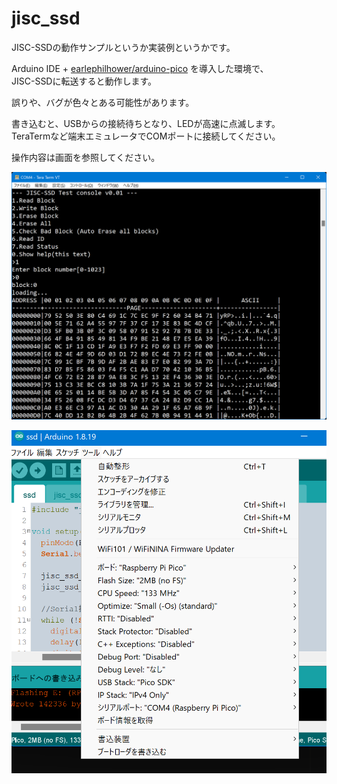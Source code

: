 # jisc_ssd
JISC-SSDの動作サンプルというか実装例というかです。

Arduino IDE + [earlephilhower/arduino-pico](https://github.com/earlephilhower/arduino-pico) を導入した環境で、  
JISC-SSDに転送すると動作します。

誤りや、バグが色々とある可能性があります。

書き込むと、USBからの接続待ちとなり、LEDが高速に点滅します。  
TeraTermなど端末エミュレータでCOMポートに接続してください。

操作内容は画面を参照してください。

![](screen.png)

![](config.png)
